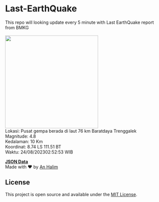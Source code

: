 # Last-EarthQuake
This repo will looking update every 5 minute with Last EarthQuake report from BMKG
<br>
<br>
<img src="https://static.bmkg.go.id/20230824025253.mmi.jpg" width="300"/>
<br>
Lokasi: Pusat gempa berada di laut 76 km Baratdaya Trenggalek <br>
Magnitude: 4.8 <br>
Kedalaman: 10 Km <br>
Koordinat: 8.74 LS 111.51 BT <br>
Waktu: 24/08/202302:52:53 WIB <br>

<a href="./data/data.json">**JSON Data**</a>
<br>
Made with ❤️ by <a href="https://github.com/an-halim">An Halim</a>
## License

This project is open source and available under the [MIT License](LICENSE).
